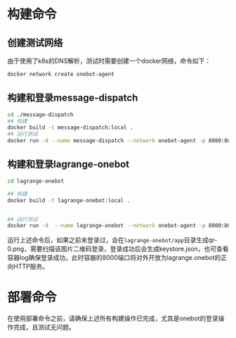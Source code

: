 # 构建命令

## 创建测试网络

由于使用了k8s的DNS解析，测试时需要创建一个docker网络，命令如下：
```bash
docker network create onebot-agent
```

## 构建和登录message-dispatch

```bash
cd ./message-dispatch
## 构建
docker build -t message-dispatch:local .
## 运行测试
docker run -d --name message-dispatch --network onebot-agent -p 8080:8080 -v ./config:/app/config message-dispatch:local
```

## 构建和登录lagrange-onebot

```bash
cd lagrange-onebot

## 构建
docker build -t lagrange-onebot:local . 


## 运行测试
docker run -d  --name lagrange-onebot --network onebot-agent -p 8000:8000  -v ./app:/app/ lagrange-onebot:local 
```
运行上述命令后，如果之前未登录过，会在`lagrange-onebot/app`目录生成qr-0.png，需要扫描该图片二维码登录，登录成功后会生成keystore.json，也可查看容器log确保登录成功，此时容器的8000端口将对外开放为lagrange.onebot的正向HTTP服务。



# 部署命令

在使用部署命令之前，请确保上述所有构建操作已完成，尤其是onebot的登录操作完成，且测试无问题。